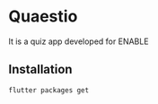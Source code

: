 # Quaestio

It is a quiz app developed for ENABLE

## Installation


```bash
flutter packages get
```
